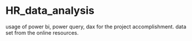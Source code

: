 # HR_data_analysis
usage of power bi, power query, dax for the project accomplishment.
data set from the online resources.
